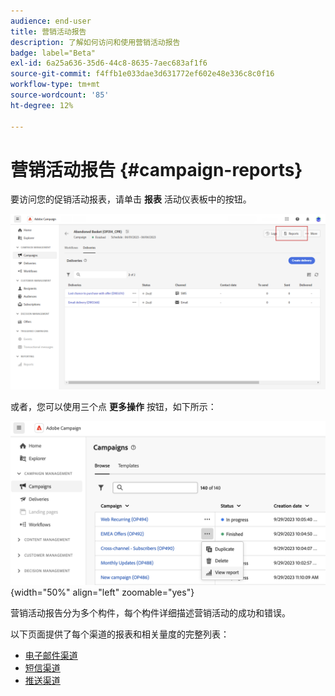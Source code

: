 ```yaml
---
audience: end-user
title: 营销活动报告
description: 了解如何访问和使用营销活动报告
badge: label="Beta"
exl-id: 6a25a636-35d6-44c8-8635-7aec683af1f6
source-git-commit: f4ffb1e033dae3d631772ef602e48e336c8c0f16
workflow-type: tm+mt
source-wordcount: '85'
ht-degree: 12%

---
```


# 营销活动报告 {#campaign-reports}

<!-- CAN BE REMOVED___
>[!CONTEXTUALHELP]
>id="acw_campaign_reporting_sending"
>title="Reporting Sending"
>abstract="The Sending tab within your report provides in-depth insights into your visitors' interactions with your deliveries and any potential errors they may have encountered."

>[!CONTEXTUALHELP]
>id="acw_campaign_reporting_tracking"
>title="Reporting tracking"
>abstract="The Tracking tab within your report offers valuable data, including recipient behavior per link, breakdown of opens and clicks, as well as detailed information about the most frequently clicked URLs during a delivery."
-->

要访问您的促销活动报表，请单击 **报表** 活动仪表板中的按钮。

![](assets/campaign_report_email_13.png)

或者，您可以使用三个点 **更多操作** 按钮，如下所示：

![](assets/campaign-reports-view.png){width="50%" align="left" zoomable="yes"}

营销活动报告分为多个构件，每个构件详细描述营销活动的成功和错误。

以下页面提供了每个渠道的报表和相关量度的完整列表：

* [电子邮件渠道](campaign-reports-email.md)
* [短信渠道](campaign-reports-sms.md)
* [推送渠道](campaign-reports-push.md)
